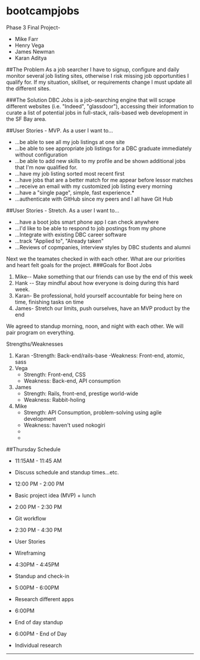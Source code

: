 # bootcampjobs
Phase 3 Final Project- 
* Mike Farr
* Henry Vega 
* James Newman
* Karan Aditya

##The Problem
As a job searcher I have to signup, configure and daily monitor several job listing sites, otherwise I risk missing job opportunities I qualify for.  If my situation, skillset, or requirements change I must update all the different sites.

###The Solution
DBC Jobs is a job-searching engine that will scrape different websites (i.e. "Indeed", "glassdoor"), accessing their information to curate a list of potential jobs in full-stack, rails-based web development in the SF Bay area.

##User Stories - MVP.  As a user I want to...
* ...be able to see all my job listings at one site
* ...be able to see appropriate job listings for a DBC graduate immediately without configuration
* ...be able to add new skills to my profile and be shown additional jobs that I'm now qualified for.
* ...have my job listing sorted most recent first
* ...have jobs that are a better match for me appear before lessor matches
* ...receive an email with my customized job listing every morning
* ...have a "single page", simple, fast experience.* 
* ...authenticate with GitHub since my peers and I all have Git Hub

##User Stories - Stretch.  As a user I want to...
* ...have a boot jobs smart phone app I can check anywhere
* ...I'd like to be able to respond to job postings from my phone
* ...Integrate with existing DBC career software
* ...track "Applied to", "Already taken"
* ...Reviews of copmpanies, interview styles by DBC students and alumni


Next we the teamates checked in with each other.  What are our priorities and heart felt goals for the project.
###Goals for Boot Jobs
1. Mike-- Make something that our friends can use by the end of this week
2. Hank -- Stay mindful about how everyone is doing during this hard week.
3. Karan- Be professional, hold yourself accountable for being here on time, finishing tasks on time
4. James- Stretch our limits, push ourselves, have an MVP product by the end
 
We agreed to standup morning, noon, and night with each other.  We will pair program on everything.


Strengths/Weaknesses
1. Karan
    -Strength: Back-end/rails-base
    -Weakness: Front-end, atomic, sass
2. Vega
    - Strength: Front-end, CSS
    - Weakness: Back-end, API consumption
3. James
    - Strength: Rails, front-end, prestige world-wide
    - Weakness: Rabbit-holing
4. Mike
    - Strength: API Consumption, problem-solving using agile development
    - Weakness: haven't used nokogiri
    - 
    - 
##Thursday Schedule

* 11:15AM - 11:45 AM
*  Discuss schedule and standup times...etc.


* 12:00 PM - 2:00 PM
*  Basic project idea (MVP) + lunch

* 2:00 PM - 2:30 PM
*  Git workflow


* 2:30 PM - 4:30 PM
*  User Stories
*  Wireframing


* 4:30PM - 4:45PM
*  Standup and check-in


* 5:00PM - 6:00PM
*  Research different apps


* 6:00PM
*  End of day standup


* 6:00PM - End of Day
*  Individual research

------------------------------------------


